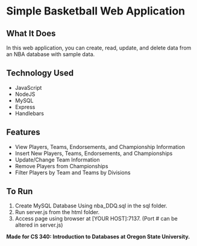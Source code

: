# Simple Basketball Web Application

## What It Does
In this web application, you can create, read, update, and delete data from an NBA database with sample data.

## Technology Used
- JavaScript
- NodeJS
- MySQL
- Express
- Handlebars

## Features

 - View Players, Teams, Endorsements, and Championship Information
 - Insert New Players, Teams, Endorsements, and Championships
 - Update/Change Team Information
 - Remove Players from Championships
 - Filter Players by Team and Teams by Divisions

## To Run

 1. Create MySQL Database Using nba_DDQ.sql in the sql folder.
 2. Run server.js from the html folder.
 3. Access page using browser at [YOUR HOST]:7137. (Port # can be altered in server.js)

**Made for CS 340: Introduction to Databases at Oregon State University.**
